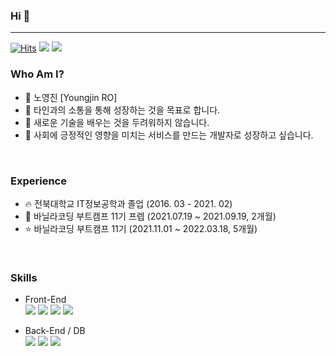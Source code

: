 ### Hi 👋
---

[![Hits](https://hits.seeyoufarm.com/api/count/incr/badge.svg?url=https%3A%2F%2Fgithub.com%2F0jiiino&count_bg=%23BAD7EE&title_bg=%2384A1B7&icon=&icon_color=%23E7E7E7&title=WELCOME&edge_flat=false)](https://hits.seeyoufarm.com) <a href="https://velog.io/@0jiiino" target="_blank"><img src="https://img.shields.io/badge/Velog-20c997?style=flat-square&logo=Vimeo&logoColor=white&link=https://velog.io/@0jiiino"/></a> <a href="mailto:tnqkrtnqkr7756@gmail.com"><img src="https://img.shields.io/badge/Gmail-D0A9F5?style=flat-square&logo=Gmail&logoColor=white&link=mailto:tnqkrtnqkr7756@gmail.com"/></a>
<br/>

### Who Am I?
- 🍎 노영진 [Youngjin RO]
- 🍑 타인과의 소통을 통해 성장하는 것을 목표로 합니다.
- 🍋 새로운 기술을 배우는 것을 두려워하지 않습니다.
- 🥝 사회에 긍정적인 영향을 미치는 서비스를 만드는 개발자로 성장하고 싶습니다.
<br/>

### Experience
- 🔥 전북대학교 IT정보공학과 졸업 (2016. 03 - 2021. 02)
- 🌈 바닐라코딩 부트캠프 11기 프렙 (2021.07.19 ~ 2021.09.19, 2개월)
- ⭐️ 바닐라코딩 부트캠프 11기 (2021.11.01 ~ 2022.03.18, 5개월)
<br/>

### Skills
- Front-End<br/>
<img src="https://img.shields.io/badge/React-61DAFB?style=flat-square&logo=React&logoColor=white"/></a> <img src="https://img.shields.io/badge/JavaScript-F7DF1E?style=flat-square&logo=JavaScript&logoColor=white"/></a> <img src="https://img.shields.io/badge/HTML5-E34F26?style=flat-square&logo=HTML5&logoColor=white"/></a> <img src="https://img.shields.io/badge/CSS3-1572B6?style=flat-square&logo=CSS3&logoColor=white"/></a> 

- Back-End / DB<br/>
<img src="https://img.shields.io/badge/Node.js-339933?style=flat-square&logo=Node.js&logoColor=white"/></a> <img src="https://img.shields.io/badge/Express-000000?style=flat-square&logo=Express&logoColor=white"/></a> <img src="https://img.shields.io/badge/MongoDB-47A248?style=flat-square&logo=MongoDB&logoColor=white"/></a> 
